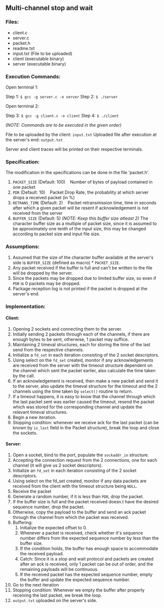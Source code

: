 
## Multi-channel stop and wait
### Files:

* client.c
* server.c
* packet.h
* readme.txt
* input.txt (File to be uploaded)
* client (executable binary)
* server (executable binary)

### Execution Commands:

Open terminal 1:

Step 1: `$ gcc -g server.c -o server`
Step 2: `$ ./server`

Open terminal 2:

Step 3: `$ gcc -g client.c -o client`
Step 4: `$ ./client`

_(NOTE: Commands are to be executed in the given order)_

File to be uploaded by the client: `input.txt`
Uploaded file after execution at the server's end: `output.txt`

Server and client traces will be printed on their respective terminals.

### Specification:  			

The modification in the specifications can be done in the file 'packet.h'.

1. `PACKET_SIZE` (Default: 100)
   Number of bytes of payload contained in one packet 		
2. `PDR` (Default: 10)
   Packet Drop Rate, the probability at which server drops a received packet (in %)
3. `RETRANS_TIME` (Default: 2)
   Packet retransmission time, time in seconds after which a given packet will be resent if acknowledgement is not received from the server
4. `BUFFER_SIZE` (Default: 5) *(NOTE: Keep this buffer size atleast 2)*
   The character buffer size as a multiple of packet size, since it is assumed to be approximately one tenth of the input size, this may be changed according to packet size and input file size.
   
### Assumptions:

1. Assumed that the size of the character buffer available at the server's side is `BUFFER_SIZE` (defined as macro) * `PACKET_SIZE`.
2. Any packet received if the buffer is full and can't be written to the file will be dropped by the server.
3. Since the packets may be dropped due to limited buffer size, so even if `PDR` is 0 packets may be dropped.
4. Package reception log is not printed if the packet is dropped at the server's end.

### Implementation:

#### Client: 
1. Opening 2 sockets and connecting them to the server.
2. Initially sending 2 packets through each of the channels, if there are enough bytes to be sent, otherwise, 1 packet may suffice.
3. Maintaining 2 timeval structures, each for storing the time of the last send from the respective channels.
4. Initialize a `fd_set` in each iteration consisting of the 2 socket descriptors.
5. Using select on the `fd_set` created, monitor if any acknowledgements are received from the server with the timeout structure dependent on the channel which sent the packet earlier, also calculate the time taken by the call.
6. If an acknowledgement is received, then make a new packet and send it to the server, also update the timeval structure for the timeout and the 2 channels using the time taken by `select()` routine to return.
7. If a timeout happens, it is easy to know that the channel through which the last packet sent was earlier caused the timeout, resend the packet which was stored for the corresponding channel and update the relevant timeval structures.
8. Begin a new iteration.
9. Stopping condition: whenever we receive ack for the last packet (can be known by `is_last` field in the Packet structure), break the loop and close the sockets.

#### Server:
1. Open a socket, bind to the port, populate the `sockaddr_in` structure.
2. Accepting the connection request from the 2 connections, one for each channel (it will give us 2 socket descriptors).
3. Initialize an `fd_set` in each iteration consisting of the 2 socket descriptors.
4. Using select on the fd_set created, monitor if any data packets are received from the client with the timeout structure being `NULL`.
5. Receive the packet 
6. Generate a random number, if it is less than `PDR`, drop the packet.
7. If the buffer size is full and the packet received doesn.t have the desired sequence number, drop the packet.
8. Otherwise, copy the payload to the buffer and send an ack packet through the channel from which the packet was received.
6. Buffering: 
    1. Initialize the expected offset to 0.
    2. Whenever a packet is received, check whether it's sequence number differs from the expected sequence number by less than the buffer size.
    3. If the condition holds, the buffer has enough space to accommodate the received payload.
    4. Catch: Since it is a stop and wait protocol and packets are created after an ack is received, only 1 packet can be out of order, and the remaining payloads will be continuous.
    5. If the received packet has the expected sequence number, empty the buffer and update the expected sequence number.
7. Go to the next iteration
8. Stopping condition: Whenever we empty the buffer after properly receiving the last packet, we break the loop. 
9. `output.txt` uploaded on the server's side.
